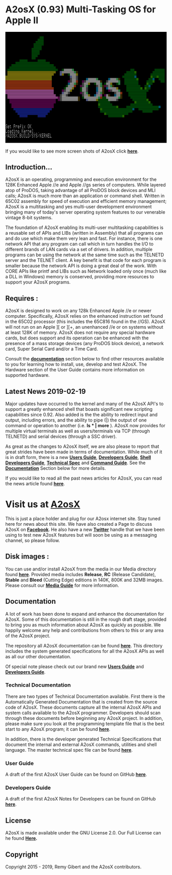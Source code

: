 # A2osX (0.93) Multi-Tasking OS for Apple II  

![](./.screen-shots/ScreenShot.Logo.png)

If you would like to see more screen shots of A2osX click **[here](.Docs/Screen%20Shots.md)**.

## Introduction...

A2osX is an operating, programming and execution environment for the 128K Enhanced Apple //e and Apple //gs series of computers.  While layered atop of ProDOS, taking advantage of all ProDOS block devices and MLI calls; A2osX is much more than an application or command shell. Written in 65C02 assembly for speed of execution and efficient memory management; A2osX is a multitasking and yes multi-user development environment bringing many of today's server operating system features to our venerable vintage 8-bit systems. 

The foundation of A2osX enabling its multi-user multitasking capabilities is a reusable set of APIs and LIBs (written in Assembly) that all programs can and do use which make them very lean and fast.  For instance, there is one network API that any program can call which in turn handles the I/O to different brands of LAN cards via a set of drivers.  In addition, multiple programs can be using the network at the same time such as the TELNETD server and the TELNET client.  A key benefit is that code for each program is smaller because the network API is doing a great deal of the work.  With CORE APIs like printf and LIBs such as Network loaded only once (much like a DLL in Windows) memory is conserved, providing more resources to support your A2osX programs.

## Requires :

A2osX is designed to work on any 128k Enhanced Apple //e or newer computer.  Specifically, A2osX relies on the enhanced instruction set found in the 65C02 processor (this includes the 65C816 found in the //GS).  A2osX will not run on an Apple ][ or ][+, an unenhanced //e or on systems without at least 128K of memory.  A2osX does not require any special hardware cards, but does support and its operation can be enhanced with the presence of a mass storage devices (any ProDOS block device), a network card, Super Serial Card and/or a Time Card.

Consult the **[documentation](#documentation)** section below to find other resources available to you for learning how to install, use, develop and test A2osX.  The Hardware section of the User Guide contains more information on supported hardware.

## Latest News 2019-02-19

Major updates have occurred to the kernel and many of the A2osX API's to support a greatly enhanced shell that boasts significant new scripting capabilities since 0.92.  Also added is the the ability to redirect input and output, including errors, and the ability to pipe (|) the output of one command or operation to another (i.e. **ls \* | more** ).  A2osX now provides for multiple virtual terminals as well as users/terminals via TCP (through TELNETD) and serial devices (through a SSC driver).

As great as the changes to A2osX itself, we are also please to report that great strides have been made in terms of documentation.  While much of it is in draft form, there is a new **[Users Guide](.Docs/User%20Guide.md)**, **[Developers Guide](.Docs/Developers%20Guide.md)**, **[Shell Developers Guide](.Docs/Shell%20Developers%20Guide.md)**, **[Technical Spec](.Docs/Technical%20Spec.md)** and **[Command Guide](.Docs/Command%20Guide.md)**.  See the **[Documentation](#documentation)** Section below for more details.

If you would like to read all the past news articles for A2osX, you can read the news article found **[here](.Docs/News.md)**.

# **Visit us at [A2osX](http://www.a2osx.com)**

This is just a place holder and plug for our A2osx internet site.  Stay tuned here for news about this site.  We have also created a Page to discuss A2osX on **[Facebook](https://www.facebook.com/A2osx-372512896625840/)**.  He also have a new **[Twitter](https://twitter.com/A2Osx)** handle that we have been using to test new A2osX features but will soon be using as a messaging channel, so please follow.

## Disk images :

You can use and/or install A2osX from the media in our Media directory found **[here](.Floppies)**.  Provided media includes **Release**, **RC** (Release Candidate), **Stable** and **Bleed** (Cutting Edge) editions in 140K, 800K and 32MB images.  Please consult our **[Media Guide](.Docs/Media%20Guide.md)** for more information.

## Documentation

A lot of work has been done to expand and enhance the documentation for A2osX.  Some of this documentation is still in the rough draft stage, provided to bring you as much information about A2osX as quickly as possible.  We happily welcome any help and contributions from others to this or any area of the A2osX project.

The repository all A2osX documentation can be found **[here](.Docs)**.  This directory includes the system generated specifications for all the A2osX APIs as well as all our other documentation. 

Of special note please check out our brand new **[Users Guide](.Docs/User%20Guide.md)** and **[Developers Guide](.Docs/Developers%20Guide.md)**. 

### Technical Documentation

There are two types of Technical Documentation available.  First there is the Automatically Generated Documentation that is created from the source code of A2osX.  These documents capture all the internal A2osX APIs and system calls available to the A2osX programmer.  Developers should scan through these documents before beginning any A2osX project.  In addition, please make sure you look at the programming template file that is the best start to any A2osX program; it can be found **[here](.Docs/.TEMPLATE.S.txt)**.

In addition, there is the developer generated Technical Specifications that document the internal and external A2osX commands, utilities and shell language.  The master technical spec file can be found **[here](.Docs/Technical%20Spec.md)**.

### User Guide

A draft of the first A2osX User Guide can be found on GitHub **[here](.Docs/User%20Guide.md)**.

### Developers Guide

A draft of the first A2osX Notes for Developers can be found on GitHub **[here](.Docs/Developers%20Guide.md)**.

## License

A2osX is made available under the GNU License 2.0.  Our Full License can he found **[Here](./License).**

## Copyright

Copyright 2015 - 2019, Remy Gibert and the A2osX contributors.
